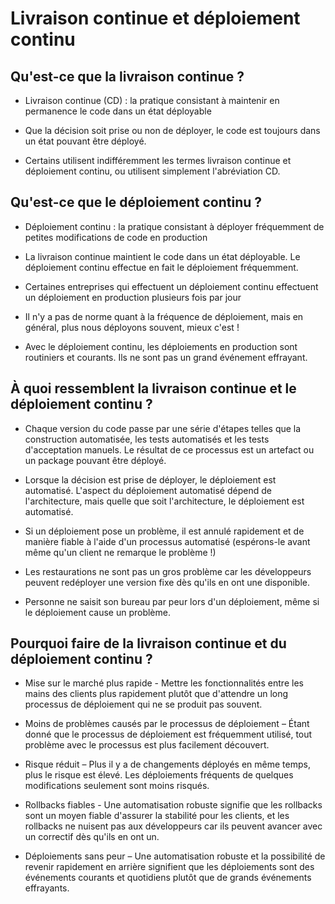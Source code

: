 # Livraison continue et déploiement continu

## Qu'est-ce que la livraison continue ?

- Livraison continue (CD) : la pratique consistant à maintenir en 
permanence le code dans un état déployable

- Que la décision soit prise ou non de déployer, le code est toujours dans un état pouvant être déployé.

- Certains utilisent indifféremment les termes livraison continue et déploiement continu, ou utilisent simplement l'abréviation CD.

## Qu'est-ce que le déploiement continu ?

- Déploiement continu : la pratique consistant à déployer fréquemment de petites modifications de code en production

- La livraison continue maintient le code dans un état déployable. Le déploiement continu effectue en fait le déploiement fréquemment.

- Certaines entreprises qui effectuent un déploiement continu effectuent un déploiement en production plusieurs fois par jour

-  Il n'y a pas de norme quant à la fréquence de déploiement, mais en général, plus nous déployons souvent, mieux c'est !

- Avec le déploiement continu, les déploiements en production sont routiniers et courants. Ils ne sont pas un grand événement effrayant.

## À quoi ressemblent la livraison continue et le déploiement continu ?

- Chaque version du code passe par une série d'étapes telles que la construction automatisée, les tests automatisés et les tests d'acceptation manuels. Le résultat de ce processus est un artefact ou un package pouvant être déployé.

- Lorsque la décision est prise de déployer, le déploiement est automatisé. L'aspect du déploiement automatisé dépend de l'architecture, mais quelle que soit l'architecture, le déploiement est automatisé.

- Si un déploiement pose un problème, il est annulé rapidement et de manière fiable à l'aide d'un processus automatisé (espérons-le avant même qu'un client ne remarque le problème !)

- Les restaurations ne sont pas un gros problème car les développeurs peuvent redéployer une version fixe dès qu'ils en ont une disponible.

- Personne ne saisit son bureau par peur lors d'un déploiement, même si le déploiement cause un problème.

## Pourquoi faire de la livraison continue et du déploiement continu ?

- Mise sur le marché plus rapide - Mettre les fonctionnalités entre les mains des clients plus rapidement plutôt que d'attendre un long processus de déploiement qui ne se produit pas souvent.

- Moins de problèmes causés par le processus de déploiement – Étant donné que le processus de déploiement est fréquemment utilisé, tout problème avec le processus est plus facilement découvert.

- Risque réduit – Plus il y a de changements déployés en même temps, plus le risque est élevé. Les déploiements fréquents de quelques modifications seulement sont moins risqués.

- Rollbacks fiables - Une automatisation robuste signifie que les rollbacks sont un moyen fiable d'assurer la stabilité pour les clients, et les rollbacks ne nuisent pas aux développeurs car ils peuvent avancer avec un correctif dès qu'ils en ont un.

- Déploiements sans peur – Une automatisation robuste et la possibilité de revenir rapidement en arrière signifient que les déploiements sont des événements courants et quotidiens plutôt que de grands événements effrayants.